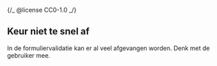 {/_ @license CC0-1.0 _/}

## Keur niet te snel af

In de formuliervalidatie kan er al veel afgevangen worden.
Denk met de gebruiker mee.
